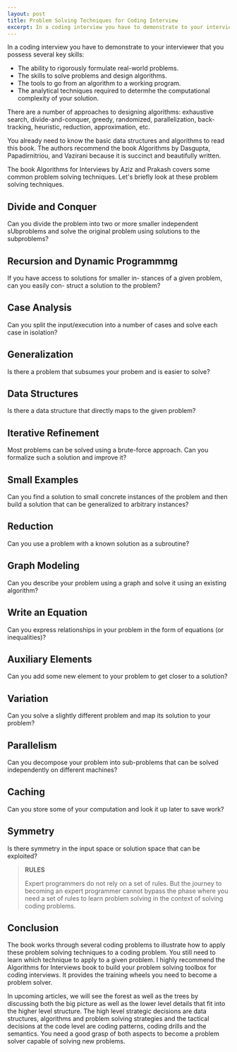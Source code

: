 ```yaml
---
layout: post
title: Problem Solving Techniques for Coding Interview
excerpt: In a coding interview you have to demonstrate to your interviewer that you possess several key skills. The ability to rigorously formulate real-world problems. The skills to solve problems and design algorithms. The tools to go from an algorithm to a working program.  The analytical techniques required to determhe the computational complexity of your solution.
---
```


In a coding interview you have to demonstrate to your interviewer that you possess several key skills:

- The ability to rigorously formulate real-world problems.
- The skills to solve problems and design algorithms.
- The tools to go from an algorithm to a working program.
- The analytical techniques required to determhe the computational complexity of your solution.

There are a number of approaches to designing algorithms: exhaustive search, divide-and-conquer, greedy, randomized, parallelization, back-tracking, heuristic, reduction, approximation, etc.

You already need to know the basic data structures and algorithms to read this book. The authors recommend the book Algorithms by Dasgupta, Papadirnitriou, and Vazirani because it is succinct and beautifully written.

The book Algorithms for Interviews by Aziz and Prakash covers some common problem solving techniques. Let's briefly look at these problem solving techniques. 

## Divide and Conquer

Can you divide the problem into two or more smaller independent sUbproblems and solve the original problem using solutions to the subproblems?

## Recursion and Dynamic Programmmg

If you have access to solutions for smaller in- stances of a given problem, can you easily con- struct a solution to the problem?

## Case Analysis

Can you split the input/execution into a number of cases and solve each case in isolation?

## Generalization

Is there a problem that subsumes your probem and is easier to solve?

## Data Structures

Is there a data structure that directly maps to the given problem?

## Iterative Refinement

Most problems can be solved using a brute-force approach. Can you formalize such a solution and improve it?

## Small Examples

Can you find a solution to small concrete instances of the problem and then build a solution that can be generalized to arbitrary instances?

## Reduction

Can you use a problem with a known solution as a subroutine?

## Graph Modeling

Can you describe your problem using a graph and solve it using an existing algorithm?

## Write an Equation

Can you express relationships in your problem in the form of equations (or inequalities)?

## Auxiliary Elements

Can you add some new element to your problem to get closer to a solution?

## Variation

Can you solve a slightly different problem and map its solution to your problem?

## Parallelism

Can you decompose your problem into sub-problems that can be solved independently on different machines?

## Caching

Can you store some of your computation and look it up later to save work?

## Symmetry

Is there symmetry in the input space or solution space that can be exploited?

<blockquote class="note">
  <strong>RULES</strong> 
  <p>
    Expert programmers do not rely on a set of rules. But the journey to becoming an expert programmer cannot bypass the phase where you need a set of rules to learn problem solving in the context of solving coding problems.
  </p>
</blockquote>

## Conclusion

The book works through several coding problems to illustrate how to apply these problem solving techniques to a coding problem. You still need to learn which technique to apply to a given problem. I highly recommend the Algorithms for Interviews book to build your problem solving toolbox for coding interviews. It provides the training wheels you need to become a problem solver.

In upcoming articles, we will see the forest as well as the trees by discussing both the big picture as well as the lower level details that fit into the higher level structure. The high level strategic decisions are data structures, algorithms and problem solving strategies and the tactical decisions at the code level are coding patterns, coding drills and the semantics. You need a good grasp of both aspects to become a problem solver capable of solving new problems.
